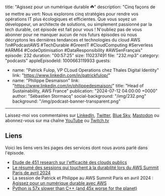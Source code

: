 title: "Agissez pour un numérique durable ☘️"
description: "Cinq façons de se mettre au vert: Nous explorons cinq stratégies pour rendre vos opérations IT plus écologiques et efficientes. Que vous soyez un développeur, un architecte de solutions, ou simplement passionné par la tech durable, cet épisode est fait pour vous ! N'oubliez pas de vous abonner pour ne manquer aucun de nos futurs épisodes où nous décryptons les dernières tendances et technologies du cloud AWS !\n#PodcastAWS #TechDurable #GreenIT #CloudComputing #Serverless #ARM64 #CodeOptimisation #DataResponsibility #AWSenFrançais"
episode: 232
duration: "00:57:25"
size: 110237491
file: "232.mp3"
category: "podcasts"
appleEpisodeId: 1000663119933
guests:
  - name: "Patrick Fulop, VP CLoud Operations chez Thales Digital Identity"
    link: "https://www.linkedin.com/in/patrickfulop/"
  - name: "Philippe Desmaison"
    link: "https://www.linkedin.com/in/philippedesmaison/"
    title: "Head of Sustainability, AWS France"
publication: "2024-07-12 04:00:00 +0000"
author: "Sébastien Stormacq"
social-background: "/img/232.png"
background: "/img/podcast-banner-transparent.png"
---

Laissez-moi vos commentaires sur [LinkedIn](https://www.linkedin.com/in/sebastienstormacq/), [Twitter](https://twitter.com/sebsto), [Blue Sky](https://bsky.app/profile/sebsto.bsky.social), [Mastodon](https://awscommunity.social/@sebsto) ou abonnez-vous sur ma chaîne [YouTube](https://www.youtube.com/sebsto) ou [Twitch.tv](https://www.twitch.tv/sebAWS)

## Liens

Voici les liens vers les pages des services dont nous avons parlé dans l'épisode.

- [Etude de 451 research sur l'efficacité des clouds publics](https://aws.amazon.com/sustainability/resources/)
- [Le résumé des sessions qui touchent à la durabilité lors du AWS Summit Paris de avril 2024](https://www.linkedin.com/posts/philippedesmaison_awssummit-sustainability-activity-7179059123135614976-sxRe/?originalSubdomain=fr)
- La session de Patrick et Philippe au AWS Summit Paris en avril 2024 : [Agissez pour un numérique durable avec AWS](https://www.youtube.com/watch?v=ZeFOM9MCRX8)
- [Python is 57x slower than C++ (and 45x worse for the planet)](https://www.efinancialcareers.fr/en/news/2023/06/which-programming-language-uses-the-most-energy)